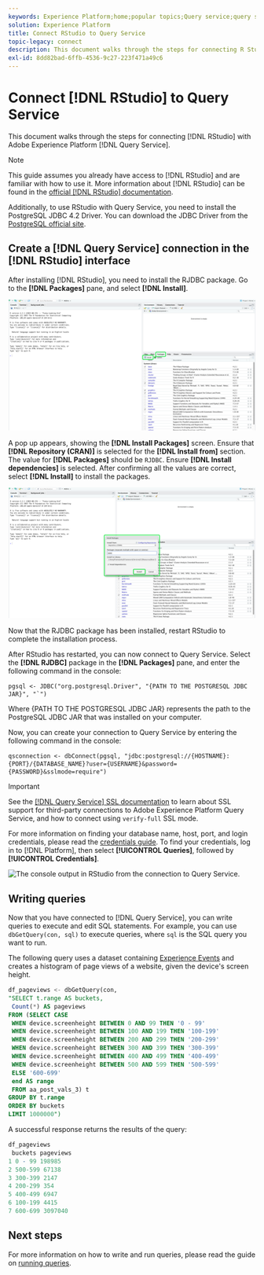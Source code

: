 ```yaml
---
keywords: Experience Platform;home;popular topics;Query service;query service;RStudio;rstudio;connect to query service;
solution: Experience Platform
title: Connect RStudio to Query Service
topic-legacy: connect
description: This document walks through the steps for connecting R Studio with Adobe Experience Platform Query Service.
exl-id: 8dd82bad-6ffb-4536-9c27-223f471a49c6
---
```

# Connect [!DNL RStudio] to Query Service

This document walks through the steps for connecting [!DNL RStudio] with Adobe Experience Platform [!DNL Query Service].

>[!NOTE]
>
> This guide assumes you already have access to [!DNL RStudio] and are familiar with how to use it. More information about [!DNL RStudio] can be found in the [official [!DNL RStudio] documentation](https://rstudio.com/products/rstudio/).
> 
> Additionally, to use RStudio with Query Service, you need to install the PostgreSQL JDBC 4.2 Driver. You can download the JDBC Driver from the [PostgreSQL official site](https://jdbc.postgresql.org/download/).

## Create a [!DNL Query Service] connection in the [!DNL RStudio] interface

After installing [!DNL RStudio], you need to install the RJDBC package. Go to the **[!DNL Packages]** pane, and select **[!DNL Install]**. 

![The RStudio dashboard with Packages and Install highlighted.](../images/clients/rstudio/install-package.png)

A pop up appears, showing the **[!DNL Install Packages]** screen. Ensure that **[!DNL Repository (CRAN)]** is selected for the **[!DNL Install from]** section. The value for **[!DNL Packages]** should be `RJDBC`. Ensure **[!DNL Install dependencies]** is selected. After confirming all the values are correct, select **[!DNL Install]** to install the packages.

![The Install Packages dialog with RJDBC entered into the Packages field and Install highlighted.](../images/clients/rstudio/install-jrdbc.png)

Now that the RJDBC package has been installed, restart RStudio to complete the installation process.

After RStudio has restarted, you can now connect to Query Service. Select the **[!DNL RJDBC]** package in the **[!DNL Packages]** pane, and enter the following command in the console:

```console
pgsql <- JDBC("org.postgresql.Driver", "{PATH TO THE POSTGRESQL JDBC JAR}", "`")
```

Where {PATH TO THE POSTGRESQL JDBC JAR} represents the path to the PostgreSQL JDBC JAR that was installed on your computer.

Now, you can create your connection to Query Service by entering the following command in the console:

```console
qsconnection <- dbConnect(pgsql, "jdbc:postgresql://{HOSTNAME}:{PORT}/{DATABASE_NAME}?user={USERNAME}&password={PASSWORD}&sslmode=require")
```

>[!IMPORTANT]
>
>See the [[!DNL Query Service] SSL documentation](./ssl-modes.md) to learn about SSL support for third-party connections to Adobe Experience Platform Query Service, and how to connect using `verify-full` SSL mode.

For more information on finding your database name, host, port, and login credentials, please read the [credentials guide](../ui/credentials.md). To find your credentials, log in to [!DNL Platform], then select **[!UICONTROL Queries]**, followed by **[!UICONTROL Credentials]**.

![The console output in RStudio from the connection to Query Service.](../images/clients/rstudio/connection-rjdbc.png)

## Writing queries

Now that you have connected to [!DNL Query Service], you can write queries to execute and edit SQL statements. For example, you can use `dbGetQuery(con, sql)` to execute queries, where `sql` is the SQL query you want to run.

The following query uses a dataset containing [Experience Events](../sample-queries/experience-event.md) and creates a histogram of page views of a website, given the device's screen height.

```sql
df_pageviews <- dbGetQuery(con,
"SELECT t.range AS buckets, 
 Count(*) AS pageviews 
FROM (SELECT CASE 
 WHEN device.screenheight BETWEEN 0 AND 99 THEN '0 - 99' 
 WHEN device.screenheight BETWEEN 100 AND 199 THEN '100-199' 
 WHEN device.screenheight BETWEEN 200 AND 299 THEN '200-299' 
 WHEN device.screenheight BETWEEN 300 AND 399 THEN '300-399' 
 WHEN device.screenheight BETWEEN 400 AND 499 THEN '400-499' 
 WHEN device.screenheight BETWEEN 500 AND 599 THEN '500-599' 
 ELSE '600-699' 
 end AS range 
 FROM aa_post_vals_3) t 
GROUP BY t.range 
ORDER BY buckets 
LIMIT 1000000")
```

A successful response returns the results of the query: 

```r
df_pageviews
 buckets pageviews
1 0 - 99 198985
2 500-599 67138
3 300-399 2147
4 200-299 354
5 400-499 6947
6 100-199 4415
7 600-699 3097040
```

## Next steps

For more information on how to write and run queries, please read the guide on [running queries](../best-practices/writing-queries.md).
